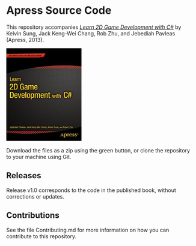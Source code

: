 # Apress Source Code

This repository accompanies [*Learn 2D Game Development with C#*](http://www.apress.com/9781430266044) by Kelvin Sung, Jack Keng-Wei Chang, Rob Zhu, and Jebediah Pavleas (Apress, 2013).

![Cover image](9781430266044.jpg)

Download the files as a zip using the green button, or clone the repository to your machine using Git.

## Releases

Release v1.0 corresponds to the code in the published book, without corrections or updates.

## Contributions

See the file Contributing.md for more information on how you can contribute to this repository.
